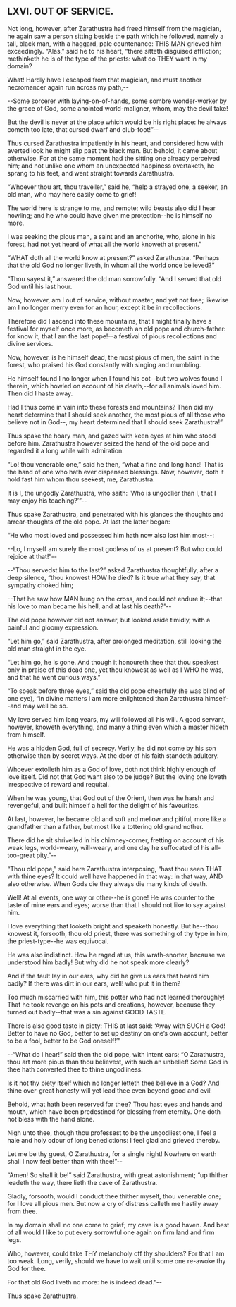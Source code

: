 ## LXVI. OUT OF SERVICE.

Not long, however, after Zarathustra had freed himself from the
magician, he again saw a person sitting beside the path which he
followed, namely a tall, black man, with a haggard, pale countenance:
THIS MAN grieved him exceedingly. “Alas,” said he to his heart, “there
sitteth disguised affliction; methinketh he is of the type of the
priests: what do THEY want in my domain?

What! Hardly have I escaped from that magician, and must another
necromancer again run across my path,--

--Some sorcerer with laying-on-of-hands, some sombre wonder-worker by
the grace of God, some anointed world-maligner, whom, may the devil
take!

But the devil is never at the place which would be his right place: he
always cometh too late, that cursed dwarf and club-foot!”--

Thus cursed Zarathustra impatiently in his heart, and considered how
with averted look he might slip past the black man. But behold, it came
about otherwise. For at the same moment had the sitting one already
perceived him; and not unlike one whom an unexpected happiness
overtaketh, he sprang to his feet, and went straight towards
Zarathustra.

“Whoever thou art, thou traveller,” said he, “help a strayed one, a
seeker, an old man, who may here easily come to grief!

The world here is strange to me, and remote; wild beasts also did I hear
howling; and he who could have given me protection--he is himself no
more.

I was seeking the pious man, a saint and an anchorite, who, alone in his
forest, had not yet heard of what all the world knoweth at present.”

“WHAT doth all the world know at present?” asked Zarathustra. “Perhaps
that the old God no longer liveth, in whom all the world once believed?”

“Thou sayest it,” answered the old man sorrowfully. “And I served that
old God until his last hour.

Now, however, am I out of service, without master, and yet not free;
likewise am I no longer merry even for an hour, except it be in
recollections.

Therefore did I ascend into these mountains, that I might finally have
a festival for myself once more, as becometh an old pope and
church-father: for know it, that I am the last pope!--a festival of
pious recollections and divine services.

Now, however, is he himself dead, the most pious of men, the saint in
the forest, who praised his God constantly with singing and mumbling.

He himself found I no longer when I found his cot--but two wolves found
I therein, which howled on account of his death,--for all animals loved
him. Then did I haste away.

Had I thus come in vain into these forests and mountains? Then did my
heart determine that I should seek another, the most pious of all
those who believe not in God--, my heart determined that I should seek
Zarathustra!”

Thus spake the hoary man, and gazed with keen eyes at him who stood
before him. Zarathustra however seized the hand of the old pope and
regarded it a long while with admiration.

“Lo! thou venerable one,” said he then, “what a fine and long hand! That
is the hand of one who hath ever dispensed blessings. Now, however, doth
it hold fast him whom thou seekest, me, Zarathustra.

It is I, the ungodly Zarathustra, who saith: ‘Who is ungodlier than I,
that I may enjoy his teaching?’”--

Thus spake Zarathustra, and penetrated with his glances the thoughts and
arrear-thoughts of the old pope. At last the latter began:

“He who most loved and possessed him hath now also lost him most--:

--Lo, I myself am surely the most godless of us at present? But who
could rejoice at that!”--

--“Thou servedst him to the last?” asked Zarathustra thoughtfully, after
a deep silence, “thou knowest HOW he died? Is it true what they say,
that sympathy choked him;

--That he saw how MAN hung on the cross, and could not endure it;--that
his love to man became his hell, and at last his death?”--

The old pope however did not answer, but looked aside timidly, with a
painful and gloomy expression.

“Let him go,” said Zarathustra, after prolonged meditation, still
looking the old man straight in the eye.

“Let him go, he is gone. And though it honoureth thee that thou speakest
only in praise of this dead one, yet thou knowest as well as I WHO he
was, and that he went curious ways.”

“To speak before three eyes,” said the old pope cheerfully (he was blind
of one eye), “in divine matters I am more enlightened than Zarathustra
himself--and may well be so.

My love served him long years, my will followed all his will. A good
servant, however, knoweth everything, and many a thing even which a
master hideth from himself.

He was a hidden God, full of secrecy. Verily, he did not come by his
son otherwise than by secret ways. At the door of his faith standeth
adultery.

Whoever extolleth him as a God of love, doth not think highly enough of
love itself. Did not that God want also to be judge? But the loving one
loveth irrespective of reward and requital.

When he was young, that God out of the Orient, then was he harsh and
revengeful, and built himself a hell for the delight of his favourites.

At last, however, he became old and soft and mellow and pitiful,
more like a grandfather than a father, but most like a tottering old
grandmother.

There did he sit shrivelled in his chimney-corner, fretting on account
of his weak legs, world-weary, will-weary, and one day he suffocated of
his all-too-great pity.”--

“Thou old pope,” said here Zarathustra interposing, “hast thou seen THAT
with thine eyes? It could well have happened in that way: in that way,
AND also otherwise. When Gods die they always die many kinds of death.

Well! At all events, one way or other--he is gone! He was counter to the
taste of mine ears and eyes; worse than that I should not like to say
against him.

I love everything that looketh bright and speaketh honestly. But
he--thou knowest it, forsooth, thou old priest, there was something of
thy type in him, the priest-type--he was equivocal.

He was also indistinct. How he raged at us, this wrath-snorter, because
we understood him badly! But why did he not speak more clearly?

And if the fault lay in our ears, why did he give us ears that heard him
badly? If there was dirt in our ears, well! who put it in them?

Too much miscarried with him, this potter who had not learned
thoroughly! That he took revenge on his pots and creations, however,
because they turned out badly--that was a sin against GOOD TASTE.

There is also good taste in piety: THIS at last said: ‘Away with SUCH
a God! Better to have no God, better to set up destiny on one’s own
account, better to be a fool, better to be God oneself!’”

--“What do I hear!” said then the old pope, with intent ears; “O
Zarathustra, thou art more pious than thou believest, with such an
unbelief! Some God in thee hath converted thee to thine ungodliness.

Is it not thy piety itself which no longer letteth thee believe in a
God? And thine over-great honesty will yet lead thee even beyond good
and evil!

Behold, what hath been reserved for thee? Thou hast eyes and hands and
mouth, which have been predestined for blessing from eternity. One doth
not bless with the hand alone.

Nigh unto thee, though thou professest to be the ungodliest one, I feel
a hale and holy odour of long benedictions: I feel glad and grieved
thereby.

Let me be thy guest, O Zarathustra, for a single night! Nowhere on earth
shall I now feel better than with thee!”--

“Amen! So shall it be!” said Zarathustra, with great astonishment; “up
thither leadeth the way, there lieth the cave of Zarathustra.

Gladly, forsooth, would I conduct thee thither myself, thou venerable
one; for I love all pious men. But now a cry of distress calleth me
hastily away from thee.

In my domain shall no one come to grief; my cave is a good haven. And
best of all would I like to put every sorrowful one again on firm land
and firm legs.

Who, however, could take THY melancholy off thy shoulders? For that I am
too weak. Long, verily, should we have to wait until some one re-awoke
thy God for thee.

For that old God liveth no more: he is indeed dead.”--

Thus spake Zarathustra.




